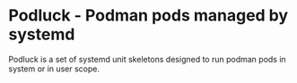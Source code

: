 Podluck - Podman pods managed by systemd
========================================

Podluck is a set of systemd unit skeletons designed to run podman pods in
system or in user scope.


